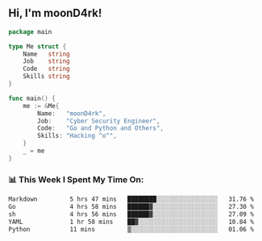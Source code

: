 <h2> Hi, I'm moonD4rk!</h2>

```go
package main

type Me struct {
	Name   string
	Job    string
	Code   string
	Skills string
}

func main() {
	me := &Me{
		Name:   "moonD4rk",
		Job:    "Cyber Security Engineer",
		Code:   "Go and Python and Others",
		Skills: "Hacking ^o^",
	}
	_ = me
}
```

<h3>📊 This Week I Spent My Time On:</h3>
<!-- <img align='right' src="https://github-readme-stats.vercel.app/api?username=moond4rk&show_icons=true&theme=radical", width="300" height="150"> -->

<!--START_SECTION:waka-->

```txt
Markdown         5 hrs 47 mins   ████████░░░░░░░░░░░░░░░░░   31.76 %
Go               4 hrs 58 mins   ██████▓░░░░░░░░░░░░░░░░░░   27.30 %
sh               4 hrs 56 mins   ██████▓░░░░░░░░░░░░░░░░░░   27.09 %
YAML             1 hr 58 mins    ██▓░░░░░░░░░░░░░░░░░░░░░░   10.84 %
Python           11 mins         ▒░░░░░░░░░░░░░░░░░░░░░░░░   01.06 %
```

<!--END_SECTION:waka-->

